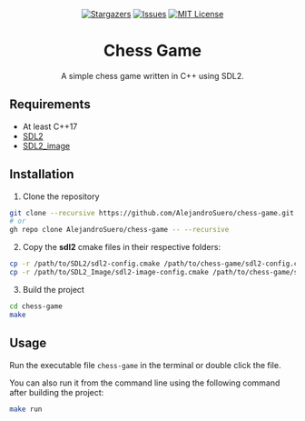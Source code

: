 <a name="readme-top"></a>

<div align="center">

[![Stargazers][stars-shield]][stars-url]
[![Issues][issues-shield]][issues-url]
[![MIT License][license-shield]][license-url]

# Chess Game

A simple chess game written in C++ using SDL2.

</div>

## Requirements

- At least C++17
- [SDL2](https://www.libsdl.org/)
- [SDL2_image](https://github.com/libsdl-org/SDL_image)

## Installation

1. Clone the repository

```bash
git clone --recursive https://github.com/AlejandroSuero/chess-game.git
# or
gh repo clone AlejandroSuero/chess-game -- --recursive
```

2. Copy the **sdl2** cmake files in their respective folders:

```bash
cp -r /path/to/SDL2/sdl2-config.cmake /path/to/chess-game/sdl2-config.cmake
cp -r /path/to/SDL2_Image/sdl2-image-config.cmake /path/to/chess-game/sdl2-image-config.cmake
```

3. Build the project

```bash
cd chess-game
make
```

## Usage

Run the executable file `chess-game` in the terminal or double click the file.

You can also run it from the command line using the following command after building the project:

```bash
make run
```

[stars-shield]: https://img.shields.io/github/stars/AlejandroSuero/chess-game.svg?style=for-the-badge
[stars-url]: https://github.com/AlejandroSuero/chess-game/stargazers
[issues-shield]: https://img.shields.io/github/issues/AlejandroSuero/chess-game.svg?style=for-the-badge
[issues-url]: https://github.com/AlejandroSuero/chess-game/issues
[license-shield]: https://img.shields.io/github/license/AlejandroSuero/chess-game.svg?style=for-the-badge
[license-url]: https://github.com/AlejandroSuero/chess-game/blob/main/LICENSE
